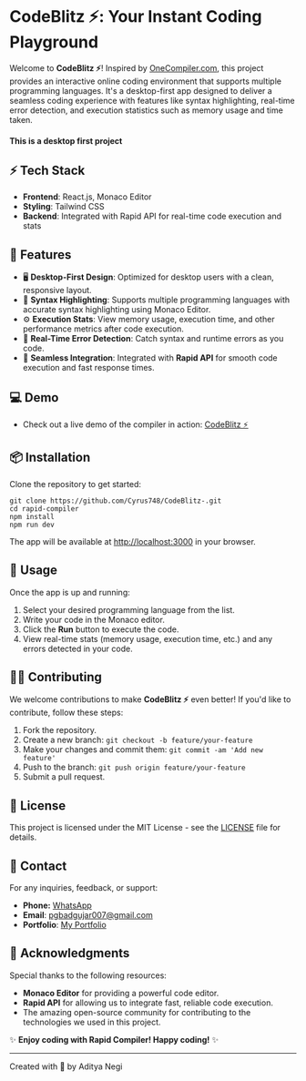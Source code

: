 CodeBlitz ⚡: Your Instant Coding Playground
=================================================

Welcome to **CodeBlitz ⚡**! Inspired by [OneCompiler.com](https://onecompiler.com/javascript), this project provides an interactive online coding environment that supports multiple programming languages. It's a desktop-first app designed to deliver a seamless coding experience with features like syntax highlighting, real-time error detection, and execution statistics such as memory usage and time taken.

#### **This is a desktop first project**

## ⚡ Tech Stack

*   **Frontend**: React.js, Monaco Editor
*   **Styling**: Tailwind CSS
*   **Backend**: Integrated with Rapid API for real-time code execution and stats

## 🌟 Features

*   🖥️ **Desktop-First Design**: Optimized for desktop users with a clean, responsive layout.
*   📝 **Syntax Highlighting**: Supports multiple programming languages with accurate syntax highlighting using Monaco Editor.
*   ⚙️ **Execution Stats**: View memory usage, execution time, and other performance metrics after code execution.
*   🚨 **Real-Time Error Detection**: Catch syntax and runtime errors as you code.
*   🔄 **Seamless Integration**: Integrated with **Rapid API** for smooth code execution and fast response times.

## 💻 Demo 

- Check out a live demo of the compiler in action: [CodeBlitz ⚡](https://CodeBlitz.vercel.app/)

## 📦 Installation

Clone the repository to get started:

    git clone https://github.com/Cyrus748/CodeBlitz-.git
    cd rapid-compiler
    npm install
    npm run dev
    

The app will be available at [http://localhost:3000](http://localhost:3000) in your browser.

## 🔧 Usage

Once the app is up and running:

1.  Select your desired programming language from the list.
2.  Write your code in the Monaco editor.
3.  Click the **Run** button to execute the code.
4.  View real-time stats (memory usage, execution time, etc.) and any errors detected in your code.

## 🧑‍💻 Contributing

We welcome contributions to make **CodeBlitz ⚡** even better! If you'd like to contribute, follow these steps:

1.  Fork the repository.
2.  Create a new branch: `git checkout -b feature/your-feature`
3.  Make your changes and commit them: `git commit -am 'Add new feature'`
4.  Push to the branch: `git push origin feature/your-feature`
5.  Submit a pull request.

## 📝 License

This project is licensed under the MIT License - see the [LICENSE](LICENSE) file for details.

## 📧 Contact

For any inquiries, feedback, or support:
- **Phone:** [WhatsApp](https://wa.me/918630635155)
- **Email**: [pgbadgujar007@gmail.com](mailto:adityanegi748@gmail.com)
- **Portfolio**: [My Portfolio](https://devbyaditya.vercel.app/)

## 🌱 Acknowledgments

Special thanks to the following resources:

*   **Monaco Editor** for providing a powerful code editor.
*   **Rapid API** for allowing us to integrate fast, reliable code execution.
*   The amazing open-source community for contributing to the technologies we used in this project.


✨ **Enjoy coding with Rapid Compiler! Happy coding!** ✨

--- 

Created with 💝 by Aditya Negi